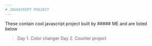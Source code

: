 ```yaml
---
# JAVASCRIPT PROJECT
---
```


These contain cool javascript project built by ##### ME and are listed below
>Day 1. Color changer
>Day 2. Counter project
